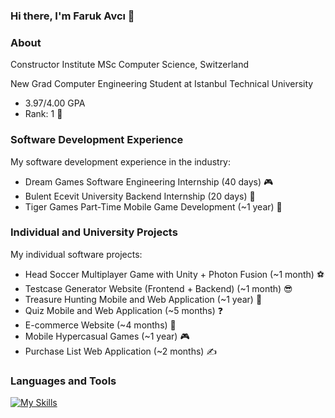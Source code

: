 ### Hi there, I'm Faruk Avcı 👋

### About
Constructor Institute MSc Computer Science, Switzerland

New Grad Computer Engineering Student at Istanbul Technical University
  - 3.97/4.00 GPA 
  - Rank: 1 🥇

### Software Development Experience
My software development experience in the industry:
  - Dream Games Software Engineering Internship (40 days) 🎮
  - Bulent Ecevit University Backend Internship (20 days) 🐍
  - Tiger Games Part-Time Mobile Game Development (~1 year) 📱

### Individual and University Projects
My individual software projects:
  - Head Soccer Multiplayer Game with Unity + Photon Fusion (~1 month) ⚽
  - Testcase Generator Website (Frontend + Backend) (~1 month) 😎
  - Treasure Hunting Mobile and Web Application (~1 year) 👑
  - Quiz Mobile and Web Application (~5 months) ❓
  - E-commerce Website (~4 months) 💸
  - Mobile Hypercasual Games (~1 year) 🎮
  - Purchase List Web Application (~2 months) ✍
  
### Languages and Tools
[![My Skills](https://skillicons.dev/icons?i=react,cpp,flask,git,html,css,postgres,py,pytorch,ts,unity,js,cs,java&theme=dark)](https://skillicons.dev)

<!--
**Faruk372742/Faruk372742** is a ✨ _special_ ✨ repository because its `README.md` (this file) appears on your GitHub profile.

Here are some ideas to get you started:

- 🔭 I’m currently working on ...
- 🌱 I’m currently learning ...
- 👯 I’m looking to collaborate on ...
- 🤔 I’m looking for help with ...
- 💬 Ask me about ...
- 📫 How to reach me: ...
- 😄 Pronouns: ...
- ⚡ Fun fact: ...
-->
